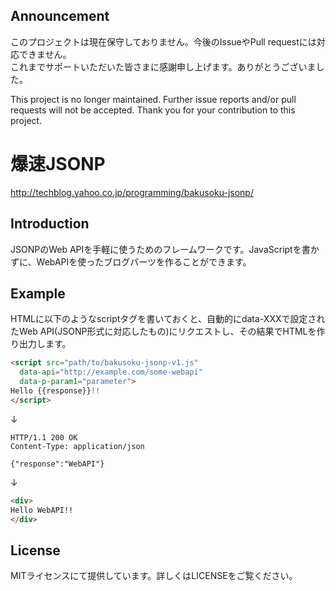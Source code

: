 ## Announcement

このプロジェクトは現在保守しておりません。今後のIssueやPull requestには対応できません。  
これまでサポートいただいた皆さまに感謝申し上げます。ありがとうございました。
  
This project is no longer maintained. Further issue reports and/or pull requests will not be accepted. Thank you for your contribution to this project.
  
爆速JSONP
=============================================
http://techblog.yahoo.co.jp/programming/bakusoku-jsonp/

## Introduction

JSONPのWeb APIを手軽に使うためのフレームワークです。JavaScriptを書かずに、WebAPIを使ったブログパーツを作ることができます。

## Example

HTMLに以下のようなscriptタグを書いておくと、自動的にdata-XXXで設定されたWeb API(JSONP形式に対応したもの)にリクエストし、その結果でHTMLを作り出力します。

```html
<script src="path/to/bakusoku-jsonp-v1.js"
  data-api="http://example.com/some-webapi"
  data-p-param1="parameter">
Hello {{response}}!!
</script>
```

↓ 

```
HTTP/1.1 200 OK
Content-Type: application/json

{"response":"WebAPI"}
```

↓ 

```html
<div>
Hello WebAPI!!
</div>
```

## License

MITライセンスにて提供しています。詳しくはLICENSEをご覧ください。
